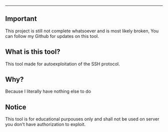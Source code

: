 ----

## Important

This project is still not complete whatsoever and is most likely broken,
You can follow my Github for updates on this tool.

## What is this tool?

This tool made for autoexploitation of the SSH protocol.


## Why?

Because I literally have nothing else to do

## Notice

This tool is for educational purpouses only and shall not be used on server
you don't have authorization to exploit.
